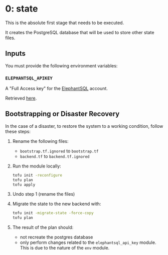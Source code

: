 # 0: state

This is the absolute first stage that needs to be executed.

It creates the PostgreSQL database that will be used to store other state files.

## Inputs

You must provide the following environment variables:

### `ELEPHANTSQL_APIKEY`

A "Full Access key" for the [ElephantSQL](https://www.elephantsql.com/) account.

Retrieved [here](https://customer.elephantsql.com/apikeys).

## Bootstrapping or Disaster Recovery

In the case of a disaster, to restore the system to a working condition,
 follow these steps:

1. Rename the following files:
    - `bootstrap.tf.ignored` to `bootstrap.tf`
    - `backend.tf` to `backend.tf.ignored`
1. Run the module locally:

    ```bash
    tofu init -reconfigure
    tofu plan
    tofu apply
    ```

1. Undo step 1 (rename the files)
1. Migrate the state to the new backend with:

    ```bash
    tofu init -migrate-state -force-copy
    tofu plan
    ```

1. The result of the plan should:
    - not recreate the postgres database
    - only perform changes related to the `elephantsql_api_key` module.
     This is due to the nature of the `env` module.
